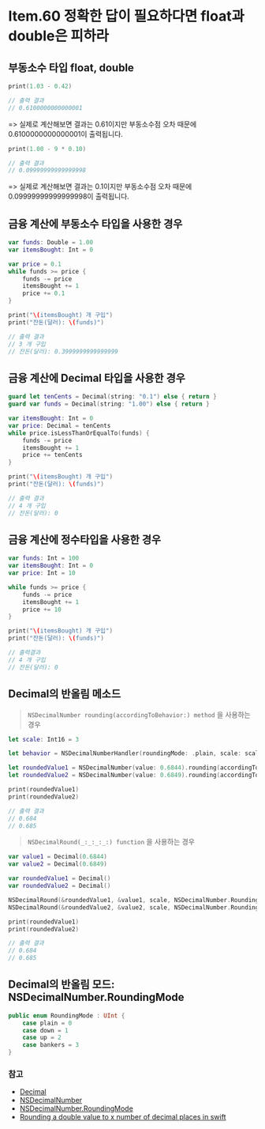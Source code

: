 # Item.60 정확한 답이 필요하다면 float과 double은 피하라

## 부동소수 타입 float, double

```swift
print(1.03 - 0.42) 

// 출력 결과 
// 0.6100000000000001
```
=> 실제로 계산해보면 결과는 0.61이지만 부동소수점 오차 때문에 0.6100000000000001이 출력됩니다. 

```swift
print(1.00 - 9 * 0.10)  

// 출력 결과 
// 0.09999999999999998
```
=> 실제로 계산해보면 결과는 0.1이지만 부동소수점 오차 때문에 0.09999999999999998이 출력됩니다. 

## 금융 계산에 부동소수 타입을 사용한 경우

```swift
var funds: Double = 1.00
var itemsBought: Int = 0

var price = 0.1
while funds >= price {
    funds -= price
    itemsBought += 1
    price += 0.1
}

print("\(itemsBought) 개 구입")
print("잔돈(달러): \(funds)")

// 출력 결과 
// 3 개 구입
// 잔돈(달러): 0.3999999999999999
```

## 금융 계산에 Decimal 타입을 사용한 경우

```swift
guard let tenCents = Decimal(string: "0.1") else { return }
guard var funds = Decimal(string: "1.00") else { return }

var itemsBought: Int = 0
var price: Decimal = tenCents
while price.isLessThanOrEqualTo(funds) {
    funds -= price
    itemsBought += 1
    price += tenCents
}

print("\(itemsBought) 개 구입")
print("잔돈(달러): \(funds)")

// 출력 결과 
// 4 개 구입
// 잔돈(달러): 0
```

## 금융 계산에 정수타입을 사용한 경우

```swift
var funds: Int = 100
var itemsBought: Int = 0
var price: Int = 10

while funds >= price {
    funds -= price
    itemsBought += 1
    price += 10
}

print("\(itemsBought) 개 구입")
print("잔돈(달러): \(funds)")

// 출력결과 
// 4 개 구입
// 잔돈(달러): 0
```

## Decimal의 반올림 메소드

> `NSDecimalNumber rounding(accordingToBehavior:) method` 을 사용하는 경우

```swift
let scale: Int16 = 3

let behavior = NSDecimalNumberHandler(roundingMode: .plain, scale: scale, raiseOnExactness: false, raiseOnOverflow: false, raiseOnUnderflow: false, raiseOnDivideByZero: true)

let roundedValue1 = NSDecimalNumber(value: 0.6844).rounding(accordingToBehavior: behavior)
let roundedValue2 = NSDecimalNumber(value: 0.6849).rounding(accordingToBehavior: behavior)

print(roundedValue1) 
print(roundedValue2) 

// 출력 결과 
// 0.684
// 0.685
```

> `NSDecimalRound(_:_:_:_:) function` 을 사용하는 경우

```swift
var value1 = Decimal(0.6844)
var value2 = Decimal(0.6849)

var roundedValue1 = Decimal()
var roundedValue2 = Decimal()

NSDecimalRound(&roundedValue1, &value1, scale, NSDecimalNumber.RoundingMode.plain)
NSDecimalRound(&roundedValue2, &value2, scale, NSDecimalNumber.RoundingMode.plain)

print(roundedValue1)
print(roundedValue2)

// 출력 결과 
// 0.684
// 0.685
```

## Decimal의 반올림 모드: NSDecimalNumber.RoundingMode

```swift
public enum RoundingMode : UInt {    
    case plain = 0
    case down = 1
    case up = 2
    case bankers = 3
}
```

### 참고

* [Decimal](https://developer.apple.com/documentation/foundation/decimal)
* [NSDecimalNumber](https://developer.apple.com/documentation/foundation/nsdecimalnumber)
* [NSDecimalNumber.RoundingMode](https://developer.apple.com/documentation/foundation/nsdecimalnumber/roundingmode)
* [Rounding a double value to x number of decimal places in swift
](https://stackoverflow.com/questions/27338573/rounding-a-double-value-to-x-number-of-decimal-places-in-swift)